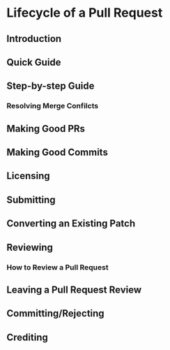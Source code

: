 # Lifecycle of a Pull Request

## Introduction

## Quick Guide

## Step-by-step Guide

### Resolving Merge Confilcts

## Making Good PRs 

## Making Good Commits

## Licensing

## Submitting

## Converting an Existing Patch

## Reviewing

### How to Review a Pull Request

## Leaving a Pull Request Review

## Committing/Rejecting

## Crediting
